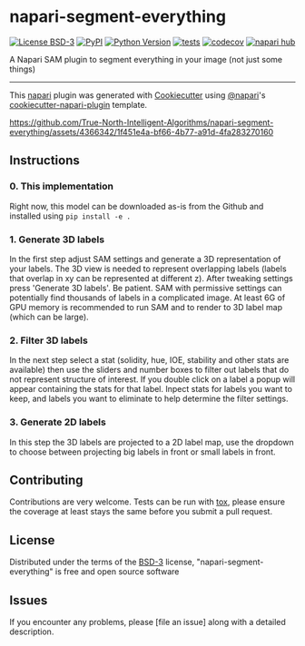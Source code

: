 # napari-segment-everything

[![License BSD-3](https://img.shields.io/pypi/l/napari-segment-everything.svg?color=green)](https://github.com/True-North-Intelligent-Algorithms/napari-segment-everything/raw/main/LICENSE)
[![PyPI](https://img.shields.io/pypi/v/napari-segment-everything.svg?color=green)](https://pypi.org/project/napari-segment-everything)
[![Python Version](https://img.shields.io/pypi/pyversions/napari-segment-everything.svg?color=green)](https://python.org)
[![tests](https://github.com/True-North-Intelligent-Algorithms/napari-segment-everything/workflows/tests/badge.svg)](https://github.com/True-North-Intelligent-Algorithms/napari-segment-everything/actions)
[![codecov](https://codecov.io/gh/True-North-Intelligent-Algorithms/napari-segment-everything/branch/main/graph/badge.svg)](https://codecov.io/gh/True-North-Intelligent-Algorithms/napari-segment-everything)
[![napari hub](https://img.shields.io/endpoint?url=https://api.napari-hub.org/shields/napari-segment-everything)](https://napari-hub.org/plugins/napari-segment-everything)

A Napari SAM plugin to segment everything in your image (not just some things)

----------------------------------

This [napari] plugin was generated with [Cookiecutter] using [@napari]'s [cookiecutter-napari-plugin] template.

<!--
Don't miss the full getting started guide to set up your new package:
https://github.com/napari/cookiecutter-napari-plugin#getting-started

and review the napari docs for plugin developers:
https://napari.org/stable/plugins/index.html
-->

https://github.com/True-North-Intelligent-Algorithms/napari-segment-everything/assets/4366342/1f451e4a-bf66-4b77-a91d-4fa283270160

## Instructions

### 0. This implementation
Right now, this model can be downloaded as-is from the Github and installed using `pip install -e .`

### 1. Generate 3D labels

In the first step adjust SAM settings and generate a 3D representation of your labels.  The 3D view is needed to represent overlapping labels (labels that overlap in xy can be represented at different z).  After tweaking settings press 'Generate 3D labels'.  Be patient.  SAM with permissive settings can potentially find thousands of labels in a complicated image.  At least 6G of GPU memory is recommended to run SAM and to render to 3D label map (which can be large). 

### 2. Filter 3D labels

In the next step select a stat (solidity, hue, IOE, stability and other stats are available) then use the sliders and number boxes to filter out labels that do not represent structure of interest.  If you double click on a label a popup will appear containing the stats for that label.  Inpect stats for labels you want to keep, and labels you want to eliminate to help determine the filter settings. 

### 3. Generate 2D labels

In this step the 3D labels are projected to a 2D label map, use the dropdown to choose between projecting big labels in front or small labels in front.

## Contributing

Contributions are very welcome. Tests can be run with [tox], please ensure
the coverage at least stays the same before you submit a pull request.

## License

Distributed under the terms of the [BSD-3] license,
"napari-segment-everything" is free and open source software

## Issues

If you encounter any problems, please [file an issue] along with a detailed description.

[napari]: https://github.com/napari/napari
[Cookiecutter]: https://github.com/audreyr/cookiecutter
[@napari]: https://github.com/napari
[MIT]: http://opensource.org/licenses/MIT
[BSD-3]: http://opensource.org/licenses/BSD-3-Clause
[GNU GPL v3.0]: http://www.gnu.org/licenses/gpl-3.0.txt
[GNU LGPL v3.0]: http://www.gnu.org/licenses/lgpl-3.0.txt
[Apache Software License 2.0]: http://www.apache.org/licenses/LICENSE-2.0
[Mozilla Public License 2.0]: https://www.mozilla.org/media/MPL/2.0/index.txt
[cookiecutter-napari-plugin]: https://github.com/napari/cookiecutter-napari-plugin

[napari]: https://github.com/napari/napari
[tox]: https://tox.readthedocs.io/en/latest/
[pip]: https://pypi.org/project/pip/
[PyPI]: https://pypi.org/
